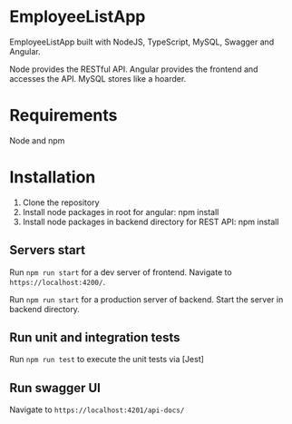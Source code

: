# EmployeeListApp
 
EmployeeListApp built with NodeJS, TypeScript, MySQL, Swagger and Angular.

Node provides the RESTful API. Angular provides the frontend and accesses the API. MySQL stores like a hoarder.

# Requirements
 Node and npm

# Installation
1. Clone the repository
2. Install node packages in root for angular: npm install
3. Install node packages in backend directory for REST API: npm install

## Servers start

Run `npm run start` for a dev server of frontend. Navigate to `https://localhost:4200/`. 

Run `npm run start` for a production server of backend. Start the server in backend directory.

## Run unit and integration tests

Run `npm run test` to execute the unit tests via [Jest]

## Run swagger UI

Navigate to `https://localhost:4201/api-docs/`
